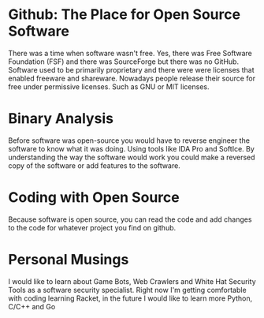 <h1>Github: The Place for Open Source Software</h1>

There was a time when software wasn't free. Yes, there was Free Software Foundation (FSF) and there was SourceForge but there was no GitHub. Software used to be primarily proprietary and there were were licenses that enabled freeware and shareware.
Nowadays people release their source for free under permissive licenses. Such as GNU or MIT licenses.



<h1> Binary Analysis </h1>
Before software was open-source you would have to reverse engineer the software to know what it was doing. Using tools like IDA Pro and SoftIce. By understanding the way the software would work you could make a reversed copy of the software or add features to the software.


<h1>Coding with Open Source</h1>
Because software is open source, you can read the code and add changes to the code for whatever project you find on github.

<h1>Personal Musings</h1>
I would like to learn about Game Bots, Web Crawlers and White Hat Security Tools as a software security specialist. Right now I'm getting comfortable with coding learning Racket, in the future I would like to learn more Python, C/C++ and Go
